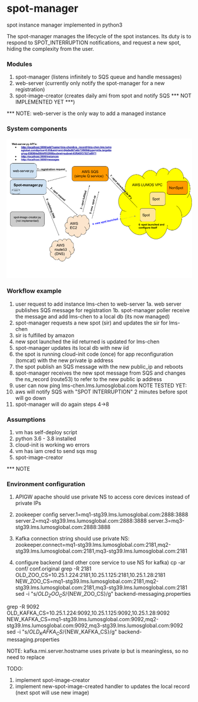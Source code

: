 # spot-manager
spot instance manager implemented in python3


The spot-manager manages the lifecycle of the spot instances. 
Its duty is to respond to SPOT_INTERRUPTION notifications, and request a new spot, hiding the complexity from the user. 

### Modules
1. spot-manager (listens infinitely to SQS queue and handle messages)
2. web-server (currently only notify the spot-manager for a new registration)
3. spot-image-creator (creates daily ami from spot and notify SQS *** NOT IMPLEMENTED YET ***)

*** NOTE: web-server is the only way to add a managed instance

### System components
![](spot-manager.png)

### Workflow example
1. user request to add instance lms-chen to web-server
1a. web server publishes SQS message for registration
1b. spot-manager poller receive the message and add lms-chen to a local db (its now managed)
2. spot-manager requests a new spot (sir) and updates the sir for lms-chen
3. sir is fulfilled by amazon
4. new spot launched the iid returned is updated for lms-chen
5. spot-manager updates its local db with new iid
6. the spot is running cloud-init code (once) for app reconfiguration (tomcat) with the new private ip address
7. the spot publish an SQS message with the new public_ip  and reboots
8. spot-manager receives the new spot message from SQS and changes the ns_record (route53) to refer to the new public ip address
8. user can now ping lms-chen.lms.lumosglobal.com
NOTE TESTED YET:
9. aws will notify SQS with "SPOT INTERRUPTION" 2 minutes before spot will go down
10. spot-manager will do again steps 4->8


### Assumptions
1. vm has self-deploy script
2. python 3.6 - 3.8 installed
3. cloud-init is working wo errors
4. vm has iam cred to send sqs msg
5. spot-image-creator 

*** NOTE

### Environment configuration
1. APIGW apache should use private NS to access core devices instead of private IPs
2. zookeeper config
server.1=mq1-stg39.lms.lumosglobal.com:2888:3888
server.2=mq2-stg39.lms.lumosglobal.com:2888:3888
server.3=mq3-stg39.lms.lumosglobal.com:2888:3888

2. Kafka connection string should use private NS:
zookeeper.connect=mq1-stg39.lms.lumosglobal.com:2181,mq2-stg39.lms.lumosglobal.com:2181,mq3-stg39.lms.lumosglobal.com:2181

3. configure backend (and other core service to use NS for kafka)
cp -ar conf/ conf.original
grep -R 2181
OLD_ZOO_CS=10.25.1.224:2181,10.25.1.125:2181,10.25.1.28:2181
NEW_ZOO_CS=mq1-stg39.lms.lumosglobal.com:2181,mq2-stg39.lms.lumosglobal.com:2181,mq3-stg39.lms.lumosglobal.com:2181
sed -i "s/${OLD_ZOO_CS}/${NEW_ZOO_CS}/g" backend-messaging.properties

grep -R 9092
OLD_KAFKA_CS=10.25.1.224:9092,10.25.1.125:9092,10.25.1.28:9092
NEW_KAFKA_CS=mq1-stg39.lms.lumosglobal.com:9092,mq2-stg39.lms.lumosglobal.com:9092,mq3-stg39.lms.lumosglobal.com:9092
sed -i "s/${OLD_KAFKA_CS}/${NEW_KAFKA_CS}/g" backend-messaging.properties



NOTE: kafka.rmi.server.hostname uses private ip but is meaningless, so no need to replace



TODO:
1. implement spot-image-creator
2. implement new-spot-image-created handler to updates the local record (next spot will use new image)


